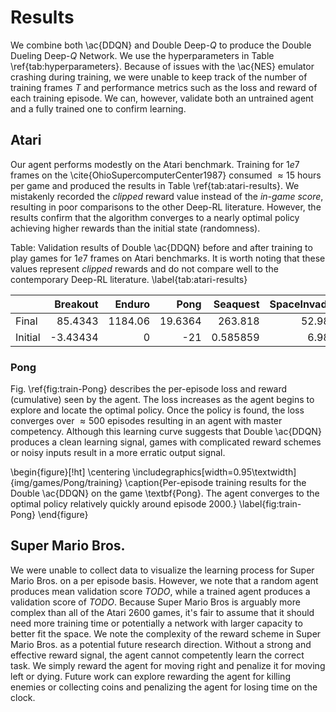 # Results

We combine both \ac{DDQN} and Double Deep-$Q$ to produce the Double Dueling
Deep-$Q$ Network. We use the hyperparameters in Table
\ref{tab:hyperparameters}. Because of issues with the \ac{NES} emulator
crashing during training, we were unable to keep track of the number of
training frames $T$ and performance metrics such as the loss and reward of
each training episode. We can, however, validate both an untrained agent
and a fully trained one to confirm learning.

## Atari

Our agent performs modestly on the Atari benchmark. Training for $1e7$ frames
on the \cite{OhioSupercomputerCenter1987} consumed $\approx 15$ hours per
game and produced the results in Table \ref{tab:atari-results}. We mistakenly
recorded the _clipped_ reward value instead of the _in-game score_, resulting
in poor comparisons to the other Deep-RL literature. However, the results
confirm that the algorithm converges to a nearly optimal policy achieving
higher rewards than the initial state (randomness).

Table: Validation results of Double \ac{DDQN} before and after training to
play games for $1e7$ frames on Atari benchmarks. It is worth noting that these
values represent _clipped_ rewards and do not compare well to the
contemporary Deep-RL literature. \label{tab:atari-results}

|         |   Breakout |   Enduro |     Pong |   Seaquest |   SpaceInvaders |
|:--------|-----------:|---------:|---------:|-----------:|----------------:|
| Final   |   85.4343  |  1184.06 |  19.6364 | 263.818    |         52.9899 |
| Initial |   -3.43434 |     0    | -21      |   0.585859 |          6.9899 |

### Pong

Fig. \ref{fig:train-Pong} describes the per-episode loss and reward
(cumulative) seen by the agent. The loss increases as the agent begins to
explore and locate the optimal policy. Once the policy is found, the loss
converges over $\approx 500$ episodes resulting in an agent with master
competency. Although this learning curve suggests that Double \ac{DDQN}
produces a clean learning signal, games with complicated reward schemes or
noisy inputs result in a more erratic output signal.

\begin{figure}[!ht]
\centering
\includegraphics[width=0.95\textwidth]{img/games/Pong/training}
\caption{Per-episode training results for the Double \ac{DDQN} on the game
\textbf{Pong}. The agent converges to the optimal policy relatively quickly
around episode 2000.}
\label{fig:train-Pong}
\end{figure}

## Super Mario Bros.

We were unable to collect data to visualize the learning process for Super
Mario Bros. on a per episode basis. However, we note that a random agent
produces mean validation score $TODO$, while a trained agent produces a
validation score of $TODO$. Because Super Mario Bros is arguably more complex
than all of the Atari 2600 games, it's fair to assume that it should need
more training time or potentially a network with larger capacity to better
fit the space. We note the complexity of the reward scheme in Super Mario
Bros. as a potential future research direction. Without a strong and
effective reward signal, the agent cannot competently learn the correct task.
We simply reward the agent for moving right and penalize it for moving left
or dying. Future work can explore rewarding the agent for killing enemies or
collecting coins and penalizing the agent for losing time on the clock.

